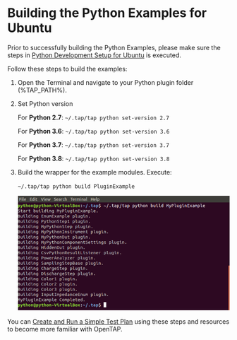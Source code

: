 # Building the Python Examples for Ubuntu

Prior to successfully building the Python Examples, please make sure the steps in [Python Development Setup for Ubuntu](../Python_Development_Setup_for_Ubuntu.md) is executed.

Follow these steps to build the examples:

1. Open the Terminal and navigate to your Python plugin folder (%TAP_PATH%).

2. Set Python version

    For **Python 2.7**: `~/.tap/tap python set-version 2.7`

    For **Python 3.6**: `~/.tap/tap python set-version 3.6`

    For **Python 3.7**: `~/.tap/tap python set-version 3.7`
    
    For **Python 3.8**: `~/.tap/tap python set-version 3.8`
    
3. Build the wrapper for the example modules. Execute:

    `~/.tap/tap python build PluginExample`

    ![](../Images/Python_exe_Ubuntu.png) 

You can [Create and Run a Simple Test Plan](./Create_and_Run_a_Simple_Test_Plan_for_Ubuntu.md) using these steps and resources to become more familiar with OpenTAP.